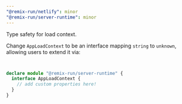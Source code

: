```yaml
---
"@remix-run/netlify": minor
"@remix-run/server-runtime": minor
---
```


Type safety for load context.

Change `AppLoadContext` to be an interface mapping `string` to `unknown`, allowing users to extend it via:

```ts


declare module "@remix-run/server-runtime" {
  interface AppLoadContext {
    // add custom properties here!
  }
}
```